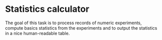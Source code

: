 # Statistics calculator

The goal of this task is to process records of numeric experiments, compute basics statistics from the experiments 
and to output the statistics in a nice human-readable table.

